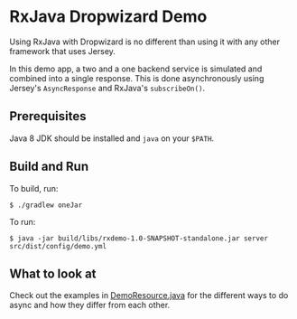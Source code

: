 # RxJava Dropwizard Demo

Using RxJava with Dropwizard is no different than using it with any other framework that uses Jersey.

In this demo app, a two and a one backend service is simulated and combined into a single response. 
This is done asynchronously using Jersey's `AsyncResponse` and RxJava's `subscribeOn()`.

## Prerequisites

Java 8 JDK should be installed and `java` on your `$PATH`.

## Build and Run

To build, run:

```
$ ./gradlew oneJar
```

To run:

```
$ java -jar build/libs/rxdemo-1.0-SNAPSHOT-standalone.jar server src/dist/config/demo.yml
```

## What to look at

Check out the examples in [DemoResource.java](src/main/java/com/assaabloy/reactive/resource/DemoResource.java) for the different ways to do async and how they differ from each other.
